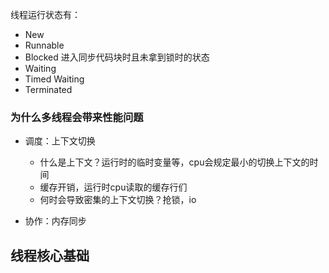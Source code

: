 线程运行状态有：
* New 
* Runnable
* Blocked 进入同步代码块时且未拿到锁时的状态
* Waiting 
* Timed Waiting
* Terminated

### 为什么多线程会带来性能问题
* 调度：上下文切换
    * 什么是上下文？运行时的临时变量等，cpu会规定最小的切换上下文的时间
    * 缓存开销，运行时cpu读取的缓存行们
    * 何时会导致密集的上下文切换？抢锁，io
    
* 协作：内存同步


## 线程核心基础 

